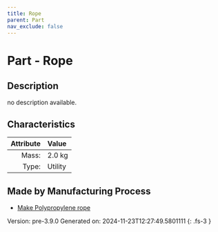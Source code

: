 ```yaml
---
title: Rope
parent: Part
nav_exclude: false
---
```

# Part - Rope

## Description
no description available.

## Characteristics

| Attribute      | Value |
|--------:|:------|
|Mass:|2.0 kg|
|Type:|Utility|

## Made by Manufacturing Process

- [Make Polypropylene rope](../process/make-polypropylene-rope.html)



Version: pre-3.9.0 Generated on: 2024-11-23T12:27:49.5801111
{: .fs-3 }

